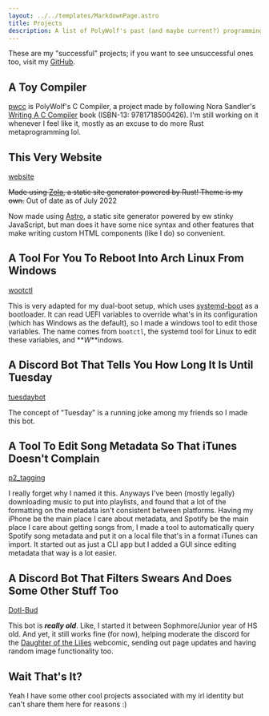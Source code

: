 ```yaml
---
layout: ../../templates/MarkdownPage.astro
title: Projects
description: A list of PolyWolf's past (and maybe current?) programming projects
---
```


These are my "successful" projects; if you want to see unsuccessful ones too, visit my [GitHub](https://github.com/p0lyw0lf).

## A Toy Compiler

[pwcc](https://github.com/p0lyw0lf/pwcc) is PolyWolf's C Compiler, a project made by following Nora Sandler's [Writing A C Compiler](https://nostarch.com/writing-c-compiler) book (ISBN-13: 9781718500426). I'm still working on it whenever I feel like it, mostly as an excuse to do more Rust metaprogramming lol.

## This Very Website

[website](https://github.com/p0lyw0lf/website)

~~Made using [Zola](https://www.getzola.org/), a static site generator powered by Rust! Theme is my own.~~ Out of date as of July 2022

Now made using [Astro](https://astro.build/), a static site generator powered by ew stinky JavaScript, but man does it have some nice syntax and other features that make writing custom HTML components (like I do) so convenient.

## A Tool For You To Reboot Into Arch Linux From Windows

[wootctl](https://github.com/p0lyw0lf/wootctl)

This is very adapted for my dual-boot setup, which uses [systemd-boot](https://wiki.archlinux.org/title/Systemd-boot) as a bootloader. It can read UEFI variables to override what's in its configuration (which has Windows as the default), so I made a windows tool to edit those variables. The name comes from `bootctl`, the systemd tool for Linux to edit these variables, and **_W_**indows.

## A Discord Bot That Tells You How Long It Is Until Tuesday

[tuesdaybot](https://github.com/p0lyw0lf/tuesdaybot)

The concept of "Tuesday" is a running joke among my friends so I made this bot.

## A Tool To Edit Song Metadata So That iTunes Doesn't Complain

[p2_tagging](https://github.com/p0lyw0lf/p2_tagging)

I really forget why I named it this. Anyways I've been (mostly legally) downloading music to put into playlists, and found that a lot of the formatting on the metadata isn't consistent between platforms. Having my iPhone be the main place I care about metadata, and Spotify be the main place I care about getting songs from, I made a tool to automatically query Spotify song metadata and put it on a local file that's in a format iTunes can import. It started out as just a CLI app but I added a GUI since editing metadata that way is a lot easier.

## A Discord Bot That Filters Swears And Does Some Other Stuff Too

[Dotl-Bud](https://github.com/p0lyw0lf/DotL-Bud)

This bot is **_really old_**. Like, I started it between Sophmore/Junior year of HS old. And yet, it still works fine (for now), helping moderate the discord for the [Daughter of the Lilies](https://www.daughterofthelilies.com/dotl/part-1-a-girl-with-no-face) webcomic, sending out page updates and having random image functionality too.

## Wait That's It?

Yeah I have some other cool projects associated with my irl identity but can't share them here for reasons :)
